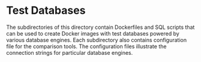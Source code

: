 # Test Databases
The subdirectories of this directory contain Dockerfiles and SQL scripts that can be used to create Docker images with test databases powered by various database engines. Each subdirectory also contains configuration file for the comparison tools. The configuration files illustrate the connection strings for particular database engines.

